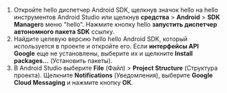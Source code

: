 1. Откройте hello диспетчер Android SDK, щелкнув значок hello на hello инструментов Android Studio или щелкнув **средства** > **Android** > **SDK Manager**в меню "hello". Нажмите кнопку hello **запустить диспетчер автономного пакета SDK** ссылку.
2. Найдите целевую версию hello hello Android SDK, который используется в проекте и откройте его. Если **интерфейсы API Google** еще не установлены, выберите их и щелкните **Install packages…** (Установить пакеты).
3. В Android Studio выберите **File** (Файл) > **Project Structure** (Структура проекта). Щелкните **Notifications** (Уведомления), выберите **Google Cloud Messaging** и нажмите кнопку **ОК**.

<!--
3. Open **AndroidManifest.xml** and add this tag toohello *application* tag.

        <meta-data android:name="com.google.android.gms.version"
            android:value="@integer/google_play_services_version" />
-->
